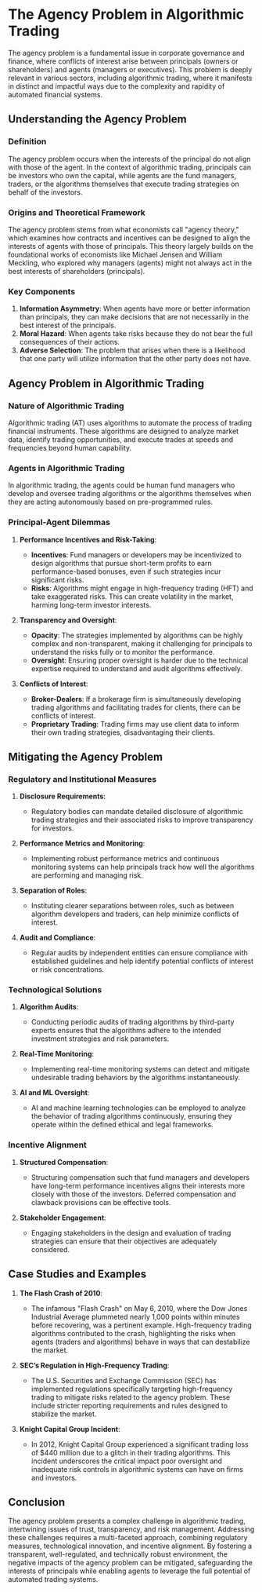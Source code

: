 # The Agency Problem in Algorithmic Trading

The agency problem is a fundamental issue in corporate governance and finance, where conflicts of interest arise between principals (owners or shareholders) and agents (managers or executives). This problem is deeply relevant in various sectors, including algorithmic trading, where it manifests in distinct and impactful ways due to the complexity and rapidity of automated financial systems.

## Understanding the Agency Problem

### Definition

The agency problem occurs when the interests of the principal do not align with those of the agent. In the context of algorithmic trading, principals can be investors who own the capital, while agents are the fund managers, traders, or the algorithms themselves that execute trading strategies on behalf of the investors.

### Origins and Theoretical Framework

The agency problem stems from what economists call "agency theory," which examines how contracts and incentives can be designed to align the interests of agents with those of principals. This theory largely builds on the foundational works of economists like Michael Jensen and William Meckling, who explored why managers (agents) might not always act in the best interests of shareholders (principals).

### Key Components

1. **Information Asymmetry**: When agents have more or better information than principals, they can make decisions that are not necessarily in the best interest of the principals.
2. **Moral Hazard**: When agents take risks because they do not bear the full consequences of their actions.
3. **Adverse Selection**: The problem that arises when there is a likelihood that one party will utilize information that the other party does not have.

## Agency Problem in Algorithmic Trading

### Nature of Algorithmic Trading

Algorithmic trading (AT) uses algorithms to automate the process of trading financial instruments. These algorithms are designed to analyze market data, identify trading opportunities, and execute trades at speeds and frequencies beyond human capability.

### Agents in Algorithmic Trading

In algorithmic trading, the agents could be human fund managers who develop and oversee trading algorithms or the algorithms themselves when they are acting autonomously based on pre-programmed rules.

### Principal-Agent Dilemmas

1. **Performance Incentives and Risk-Taking**:
   - **Incentives**: Fund managers or developers may be incentivized to design algorithms that pursue short-term profits to earn performance-based bonuses, even if such strategies incur significant risks.
   - **Risks**: Algorithms might engage in high-frequency trading (HFT) and take exaggerated risks. This can create volatility in the market, harming long-term investor interests.

2. **Transparency and Oversight**:
   - **Opacity**: The strategies implemented by algorithms can be highly complex and non-transparent, making it challenging for principals to understand the risks fully or to monitor the performance.
   - **Oversight**: Ensuring proper oversight is harder due to the technical expertise required to understand and audit algorithms effectively.

3. **Conflicts of Interest**:
   - **Broker-Dealers**: If a brokerage firm is simultaneously developing trading algorithms and facilitating trades for clients, there can be conflicts of interest.
   - **Proprietary Trading**: Trading firms may use client data to inform their own trading strategies, disadvantaging their clients.

## Mitigating the Agency Problem

### Regulatory and Institutional Measures

1. **Disclosure Requirements**:
   - Regulatory bodies can mandate detailed disclosure of algorithmic trading strategies and their associated risks to improve transparency for investors.
   
2. **Performance Metrics and Monitoring**:
   - Implementing robust performance metrics and continuous monitoring systems can help principals track how well the algorithms are performing and managing risk.
   
3. **Separation of Roles**:
   - Instituting clearer separations between roles, such as between algorithm developers and traders, can help minimize conflicts of interest.
   
4. **Audit and Compliance**:
   - Regular audits by independent entities can ensure compliance with established guidelines and help identify potential conflicts of interest or risk concentrations.

### Technological Solutions

1. **Algorithm Audits**:
   - Conducting periodic audits of trading algorithms by third-party experts ensures that the algorithms adhere to the intended investment strategies and risk parameters.
   
2. **Real-Time Monitoring**:
   - Implementing real-time monitoring systems can detect and mitigate undesirable trading behaviors by the algorithms instantaneously.
   
3. **AI and ML Oversight**:
   - AI and machine learning technologies can be employed to analyze the behavior of trading algorithms continuously, ensuring they operate within the defined ethical and legal frameworks.

### Incentive Alignment

1. **Structured Compensation**:
   - Structuring compensation such that fund managers and developers have long-term performance incentives aligns their interests more closely with those of the investors. Deferred compensation and clawback provisions can be effective tools.
   
2. **Stakeholder Engagement**:
   - Engaging stakeholders in the design and evaluation of trading strategies can ensure that their objectives are adequately considered.

## Case Studies and Examples

1. **The Flash Crash of 2010**:
   - The infamous "Flash Crash" on May 6, 2010, where the Dow Jones Industrial Average plummeted nearly 1,000 points within minutes before recovering, was a pertinent example. High-frequency trading algorithms contributed to the crash, highlighting the risks when agents (traders and algorithms) behave in ways that can destabilize the market.

2. **SEC’s Regulation in High-Frequency Trading**:
   - The U.S. Securities and Exchange Commission (SEC) has implemented regulations specifically targeting high-frequency trading to mitigate risks related to the agency problem. These include stricter reporting requirements and rules designed to stabilize the market.

3. **Knight Capital Group Incident**:
   - In 2012, Knight Capital Group experienced a significant trading loss of $440 million due to a glitch in their trading algorithms. This incident underscores the critical impact poor oversight and inadequate risk controls in algorithmic systems can have on firms and investors.

## Conclusion

The agency problem presents a complex challenge in algorithmic trading, intertwining issues of trust, transparency, and risk management. Addressing these challenges requires a multi-faceted approach, combining regulatory measures, technological innovation, and incentive alignment. By fostering a transparent, well-regulated, and technically robust environment, the negative impacts of the agency problem can be mitigated, safeguarding the interests of principals while enabling agents to leverage the full potential of automated trading systems.